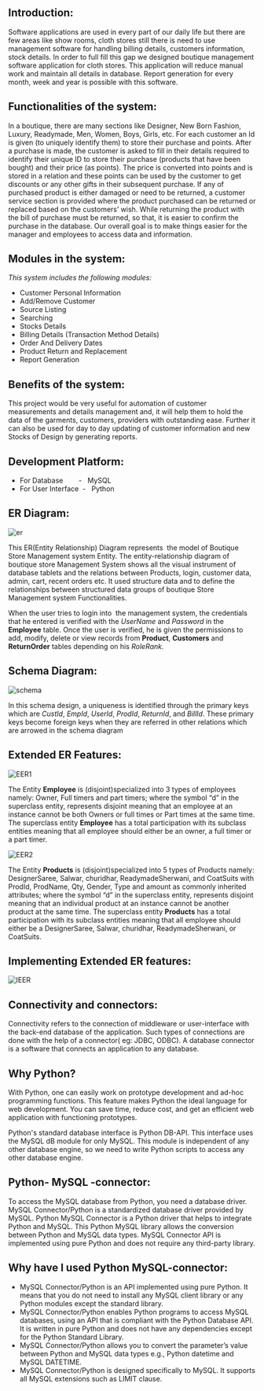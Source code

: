 ## Introduction:

Software applications are used in every part of our daily life but there are few areas like show rooms, cloth stores still there is need to use management software for handling billing details, customers information, stock details. In order to full fill this gap we designed boutique management software application for cloth stores. This application will reduce manual work and maintain all details in database. Report generation for every month, week and year is possible with this software.

## Functionalities of the system:

In a boutique, there are many sections like Designer, New Born Fashion, Luxury, Readymade, Men, Women, Boys, Girls, etc. For each customer an Id is given (to uniquely identify them) to store their purchase and points. After a purchase is made, the customer is asked to fill in their details required to identify their unique ID to store their purchase (products that have been bought) and their price (as points). The price is converted into points and is stored in a relation and these points can be used by the customer to get discounts or any other gifts in their subsequent purchase. If any of purchased product is either damaged or need to be returned, a customer service section is provided where the product purchased can be returned or replaced based on the customers’ wish. While returning the product with the bill of purchase must be returned, so that, it is easier to confirm the purchase in the database. Our overall goal is to make things easier for the manager and employees to access data and information.

## Modules in the system:

_This system includes the following modules:_

- Customer Personal Information
- Add/Remove Customer
- Source Listing
- Searching
- Stocks Details
- Billing Details (Transaction Method Details)
- Order And Delivery Dates
- Product Return and Replacement
- Report Generation

## Benefits of the system:

This project would be very useful for automation of customer measurements and details management and, it will help them to hold the data of the garments, customers, providers with outstanding ease. Further it can also be used for day to day updating of customer information and new Stocks of Design by generating reports.

## Development Platform:

- For Database        -   MySQL
- For User Interface  -   Python

## ER Diagram:

![er](https://raw.githubusercontent.com/Jegadit/BoutiqueManagementSystem/main/ImgRes/ER.png)

This ER(Entity Relationship) Diagram represents  the model of Boutique  Store Management system Entity. The entity-relationship diagram of boutique store Management System shows all the visual instrument of database tablets and the relations between Products, login, customer data, admin, cart, recent orders etc. It used structure data and to define the relationships between structured data groups of boutique Store Management system Functionalities.

When the user tries to login into  the management system, the credentials that he entered is verified with the _UserName_ and _Password_ in the **Employee** table. Once the user is verified, he is given the permissions to add, modify, delete or view records from **Product**, **Customers** and **ReturnOrder** tables depending on his _RoleRank._

## Schema Diagram:

![schema](https://raw.githubusercontent.com/Jegadit/BoutiqueManagementSystem/main/ImgRes/Schema.png)

In this schema design, a uniqueness is identified through the primary keys which are _CustId_, _EmpId_, _UserId_, _ProdId_, _ReturnId_, and _BillId_. These primary keys become foreign keys when they are referred in other relations which are arrowed in the schema diagram

## Extended ER Features:

![EER1](https://raw.githubusercontent.com/Jegadit/BoutiqueManagementSystem/main/ImgRes/EER1.png)

The Entity **Employee** is (disjoint)specialized into 3 types of employees namely: Owner, Full timers and part timers; where the symbol “d” in the superclass entity, represents disjoint meaning that an employee at an instance cannot be both Owners or full times or Part times at the same time. The superclass entity **Employee** has a total participation with its subclass entities meaning that all employee should either be an owner, a full timer or a part timer.

![EER2](https://raw.githubusercontent.com/Jegadit/BoutiqueManagementSystem/main/ImgRes/EER2.png)

The Entity **Products** is (disjoint)specialized into 5 types of Products namely: DesignerSaree, Salwar, churidhar, ReadymadeSherwani, and CoatSuits with ProdId, ProdName, Qty, Gender, Type and amount as commonly inherited attributes; where the symbol “d” in the superclass entity, represents disjoint meaning that an individual product at an instance cannot be another product at the same time. The superclass entity **Products** has a total participation with its subclass entities meaning that all employee should either be a DesignerSaree, Salwar, churidhar, ReadymadeSherwani, or CoatSuits.

## Implementing Extended ER features:

![IEER](https://raw.githubusercontent.com/Jegadit/BoutiqueManagementSystem/main/ImgRes/IEER.png)

## Connectivity and connectors:

Connectivity refers to the connection of middleware or user-interface with the back-end database of the application. Such types of connections are done with the help of a connector( eg: JDBC, ODBC). A database connector is a software that connects an application to any database.

## Why Python?

With Python, one can easily work on prototype development and ad-hoc programming functions. This feature makes Python the ideal language for web development. You can save time, reduce cost, and get an efficient web application with functioning prototypes.

Python's standard database interface is Python DB-API. This interface uses the MySQL dB module for only MySQL. This module is independent of any other database engine, so we need to write Python scripts to access any other database engine.

## Python- MySQL -connector:

To access the MySQL database from Python, you need a database driver. MySQL Connector/Python is a standardized database driver provided by MySQL. Python MySQL Connector is a Python driver that helps to integrate Python and MySQL. This Python MySQL library allows the conversion between Python and MySQL data types. MySQL Connector API is implemented using pure Python and does not require any third-party library.

## Why have I used Python MySQL-connector:

- MySQL Connector/Python is an API implemented using pure Python. It means that you do not need to install any MySQL client library or any Python modules except the standard library.
- MySQL Connector/Python enables Python programs to access MySQL databases, using an API that is compliant with the Python Database API. It is written in pure Python and does not have any dependencies except for the Python Standard Library.
- MySQL Connector/Python allows you to convert the parameter’s value between Python and MySQL data types e.g., Python datetime and MySQL DATETIME.
- MySQL Connector/Python is designed specifically to MySQL. It supports all MySQL extensions such as LIMIT clause.

